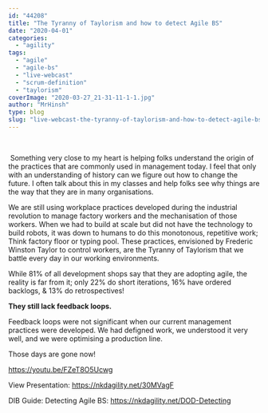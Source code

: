 ```yaml
---
id: "44208"
title: "The Tyranny of Taylorism and how to detect Agile BS"
date: "2020-04-01"
categories: 
  - "agility"
tags: 
  - "agile"
  - "agile-bs"
  - "live-webcast"
  - "scrum-definition"
  - "taylorism"
coverImage: "2020-03-27_21-31-11-1-1.jpg"
author: "MrHinsh"
type: blog
slug: "live-webcast-the-tyranny-of-taylorism-and-how-to-detect-agile-bs"
---
```


​

 Something very close to my heart is helping folks understand the origin of the practices that are commonly used in management today. I feel that only with an understanding of history can we figure out how to change the future. I often talk about this in my classes and help folks see why things are the way that they are in many organisations.

We are still using workplace practices developed during the industrial revolution to manage factory workers and the mechanisation of those workers. When we had to build at scale but did not have the technology to build robots, it was down to humans to do this monotonous, repetitive work; Think factory floor or typing pool. These practices, envisioned by Frederic Winston Taylor to control workers, are the Tyranny of Taylorism that we battle every day in our working environments.

While 81% of all development shops say that they are adopting agile, the reality is far from it; only 22% do short iterations, 16% have ordered backlogs, & 13% do retrospectives!

**They still lack feedback loops.**

Feedback loops were not significant when our current management practices were developed. We had defigned work, we understood it very well, and we were optimising a production line.

Those days are gone now!

https://youtu.be/FZeT8O5Ucwg

View Presentation: https://nkdagility.net/30MVagF

DIB Guide: Detecting Agile BS: https://nkdagility.net/DOD-Detecting​

​


